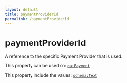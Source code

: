 ```yaml
---
layout: default
title: paymentProviderId
permalink: /paymentProviderId
---
```


# paymentProviderId
A reference to the specific Payment Provider that is used.

This property can be used on: [`oa:Payment`](https://openactive.io/Payment)

This property include the values: [`schema:Text`](https://schema.org/Text)
